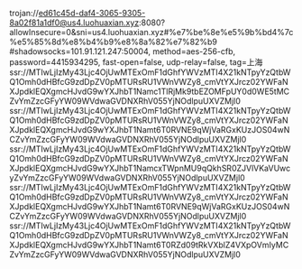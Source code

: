 trojan://ed61c45d-daf4-3065-9305-8a02f81a1df0@us4.luohuaxian.xyz:8080?allowInsecure=0&sni=us4.luohuaxian.xyz#%e7%be%8e%e5%9b%bd4%7c%e5%85%8d%e8%b4%b9%e8%8a%82%e7%82%b9
#shadowsocks=101.91.121.247:50004, method=aes-256-cfb, password=4415934295, fast-open=false, udp-relay=false, tag=上海
ssr://MTIwLjIzMy43Ljc4OjUwMTExOmF1dGhfYWVzMTI4X21kNTpyYzQtbWQ1Omh0dHBfcG9zdDpZV0pMTURsRU1VWnVWZy8_cmVtYXJrcz02YWFaNXJpdklEQXgmcHJvdG9wYXJhbT1Namc1TlRjMk9tbEZOMFpUY0d0WE5tMCZvYmZzcGFyYW09WVdwaGVDNXRhV055YjNOdlpuUXVZMjl0
ssr://MTIwLjIzMy43Ljc4OjUwMTExOmF1dGhfYWVzMTI4X21kNTpyYzQtbWQ1Omh0dHBfcG9zdDpZV0pMTURsRU1VWnVWZy8_cmVtYXJrcz02YWFaNXJpdklEQXgmcHJvdG9wYXJhbT1Namt6T0RVNE9qWjVaRGxKUzJOS04wNCZvYmZzcGFyYW09WVdwaGVDNXRhV055YjNOdlpuUXVZMjl0
ssr://MTIwLjIzMy43Ljc4OjUwMTExOmF1dGhfYWVzMTI4X21kNTpyYzQtbWQ1Omh0dHBfcG9zdDpZV0pMTURsRU1VWnVWZy8_cmVtYXJrcz02YWFaNXJpdklEQXgmcHJvdG9wYXJhbT1NamcxTWpnMU9qQkhSR0ZJVlVKaVUwcyZvYmZzcGFyYW09WVdwaGVDNXRhV055YjNOdlpuUXVZMjl0
ssr://MTIwLjIzMy43Ljc4OjUwMTExOmF1dGhfYWVzMTI4X21kNTpyYzQtbWQ1Omh0dHBfcG9zdDpZV0pMTURsRU1VWnVWZy8_cmVtYXJrcz02YWFaNXJpdklEQXgmcHJvdG9wYXJhbT1Namt6T0RVNE9qWjVaRGxKUzJOS04wNCZvYmZzcGFyYW09WVdwaGVDNXRhV055YjNOdlpuUXVZMjl0
ssr://MTIwLjIzMy43Ljc4OjUwMTExOmF1dGhfYWVzMTI4X21kNTpyYzQtbWQ1Omh0dHBfcG9zdDpZV0pMTURsRU1VWnVWZy8_cmVtYXJrcz02YWFaNXJpdklEQXgmcHJvdG9wYXJhbT1Namt6T0RZd09tRkVXblZ4VXpOVmIyMCZvYmZzcGFyYW09WVdwaGVDNXRhV055YjNOdlpuUXVZMjl0
